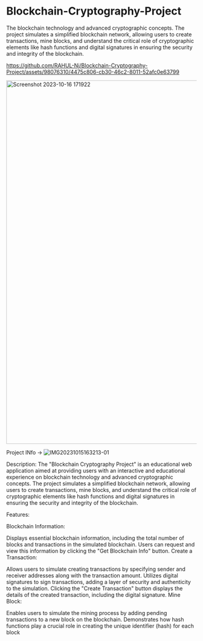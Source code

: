 # Blockchain-Cryptography-Project
The  blockchain technology and advanced cryptographic concepts. The project simulates a simplified blockchain network, allowing users to create transactions, mine blocks, and understand the critical role of cryptographic elements like hash functions and digital signatures in ensuring the security and integrity of the blockchain.

https://github.com/RAHUL-Nj/Blockchain-Cryptography-Project/assets/98076310/4475c806-cb30-46c2-8011-52afc0e63799


<img width="960" alt="Screenshot 2023-10-16 171922" src="https://github.com/RAHUL-Nj/Blockchain-Cryptography-Project/assets/98076310/4339260d-0b18-43e8-bb02-3cd1d69cda00">

Project INfo ->
![IMG20231015163213-01](https://github.com/RAHUL-Nj/Blockchain-Cryptography-Project/assets/98076310/66e14110-be8b-41ee-990e-612cadf1b89e)

Description:
The "Blockchain Cryptography Project" is an educational web application aimed at providing users with an interactive and educational experience on blockchain technology and advanced cryptographic concepts. The project simulates a simplified blockchain network, allowing users to create transactions, mine blocks, and understand the critical role of cryptographic elements like hash functions and digital signatures in ensuring the security and integrity of the blockchain.

Features:

Blockchain Information:

Displays essential blockchain information, including the total number of blocks and transactions in the simulated blockchain.
Users can request and view this information by clicking the "Get Blockchain Info" button.
Create a Transaction:

Allows users to simulate creating transactions by specifying sender and receiver addresses along with the transaction amount.
Utilizes digital signatures to sign transactions, adding a layer of security and authenticity to the simulation.
Clicking the "Create Transaction" button displays the details of the created transaction, including the digital signature.
Mine Block:

Enables users to simulate the mining process by adding pending transactions to a new block on the blockchain.
Demonstrates how hash functions play a crucial role in creating the unique identifier (hash) for each block

